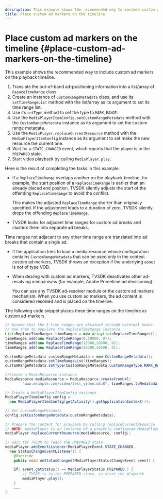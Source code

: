 ```yaml
---
description: This example shows the recommended way to include custom ad markers on the playback timeline.
title: Place custom ad markers on the timeline
---
```


# Place custom ad markers on the timeline {#place-custom-ad-markers-on-the-timeline}

This example shows the recommended way to include custom ad markers on the playback timeline.

1. Translate the out-of-band ad-positioning information into a list/array of `RepaceTimeRange` class.
1. Create an instance of `CustomRangeMetadata` class, and use its `setTimeRangeList` method with the list/array as its argument to set its time range list.
1. Use its `setType` method to set the type to `MARK_RANGE`.
1. Use the `MediaPlayerItemConfig.setCustomRangeMetadata` method with the `CustomRangeMetadata` instance as its argument to set the custom range metadata.
1. Use the `MediaPlayer.replaceCurrentResource` method with the `MediaPlayerItemConfig` instance as its argument to set make the new resource the current one.
1. Wait for a `STATE_CHANGED` event, which reports that the player is in the `PREPARED` state.
1. Start video playback by calling `MediaPlayer.play`.

Here is the result of completing the tasks in this example:

* If a `ReplaceTimeRange` overlaps another on the playback timeline, for example, the start position of a `ReplaceTimeRange` is earlier than an already placed end position, TVSDK silently adjusts the start of the offending `ReplaceTimeRange` to avoid the conflict. 

    This makes the adjusted `ReplaceTimeRange` shorter than originally specified. If the adjustment leads to a duration of zero, TVSDK silently drops the offending `ReplaceTimeRange`.

* TVSDK looks for adjacent time ranges for custom ad breaks and clusters them into separate ad breaks. 

Time ranges not adjacent to any other time range are translated into ad breaks that contain a single ad. 

* If the application tries to load a media resource whose configuration contains `CustomRangeMetadata` that can be used only in the context custom ad markers, TVSDK throws an exception if the underlying asset is not of type VOD. 

* When dealing with custom ad markers, TVSDK deactivates other ad-resolving mechanisms (for example, Adobe Primetime ad decisioning). 

    You can use any TVSDK ad-resolver module or the custom ad markers mechanism. When you use custom ad markers, the ad content is considered resolved and is placed on the timeline. 

The following code snippet places three time ranges on the timeline as custom ad-markers. 

```java
// Assume that the 3 time ranges are obtained through external means 
// Use them to populate the ReplaceTimeRange instance 
List<ReplaceTimeRange> timeRanges = new ArrayList<ReplaceTimeRange>(); 
timeRanges.add(new ReplaceTimeRange(0,10000, 0)); 
timeRanges.add(new ReplaceTimeRange(15000,20000, 0)); 
timeRanges.add(new ReplaceTimeRange(25000,30000, 0)); 
 
CustomRangeMetadata customRangeMetadata = new CustomRangeMetadata(); 
customRangeMetadata.setTimeRangeList(timeRanges); 
customRangeMetadata.setType(CustomRangeMetadata.CustomRangeType.MARK_RANGE); 
 
//Create a MediaResource instance 
MediaResource mediaResource = MediaResource.createFromUrl( 
        "www.example.com/video/test_video.m3u8", timeRanges.toMedatada(null)); 
 
// Create a MediaPlayerItemConfig instance 
MediaPlayerItemConfig config =  
  new MediaPlayerItemConfig(getActivity().getApplicationContext()); 
 
// Set customRangeMetadata 
config.setCustomRangeMetadata(customRangeMetadata); 
 
// Prepare the content for playback by calling replaceCurrentResource 
// NOTE: mediaPlayer is an instance of a properly configured MediaPlayer  
mediaPlayer.replaceCurrentResource(mediaResource, config); 
 
// wait for TVSDK to reach the PREPARED state 
mediaPlayer.addEventListener(MediaPlayerEvent.STATE_CHANGED,  
  new StatusChangeEventListener() { 
    @Override 
    public void onStatusChanged(MediaPlayerStatusChangeEvent event) { 
 
    if( event.getStatus() == MediaPlayerStatus.PREPARED ) { 
        // TVSDK is in the PREPARED state, so start the playback  
        mediaPlayer.play(); 
    } 
    ... 
}
```
